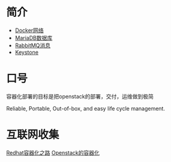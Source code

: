 # 简介
* [Docker网络](0.docker-overlay.md)
* [MariaDB数据库](1.openstack-mariadb.md)
* [RabbitMQ消息](2.openstack-rabbitmq.md)
* [Keystone](3.openstack-keystone.md)

# 口号
容器化部署的目标是把openstack的部署，交付，运维做到极简

Reliable, Portable, Out-of-box, and easy life cycle management.

# 互联网收集
[Redhat容器化之路](https://www.redhat.com/en/blog/containerize-openstack-docker)
[Openstack的容器化](https://www.slideshare.net/NaleeJang/how-to-operate-containerized-openstack-178346398)
